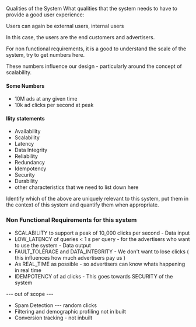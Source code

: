 Qualities of the System 
What qualities that the system needs to have to provide a good user experience: 

Users can again be external users, internal users

In this case, the users are the end customers and advertisers. 

For non functional requirements, it is a good to understand the scale of the system, try to get numbers here. 

These numbers influence our design - particularly around the concept of scalability.
#### Some Numbers
- 10M ads at any given time
- 10k ad clicks per second at peak

#### Ility statements
- Availability
- Scalability
- Latency
- Data Integrity
- Reliability
- Redundancy
- Idempotency
- Security
- Durability
- other characteristics that we need to list down here

Identify which of the above are uniquely relevant to this system, put them in the context of this system and quantify them when appropriate. 


### Non Functional Requirements for this system
- SCALABILITY to support a peak of 10_000 clicks per second - Data input
- LOW_LATENCY of queries < 1 s per query - for the advertisers who want to use the system - Data output
- FAULT_TOLERACE  and DATA_INTEGRITY - We don't want to lose clicks ( this influences how much advertisers pay us )
- As REAL_TIME as possible - so advertisers can know whats happening in real time
- IDEMPOTENCY of ad clicks - This goes towards SECURITY of the system

--- out of scope ---
- Spam Detection --- random clicks
- Filtering and demographic profiling not in built
- Conversion tracking - not inbuilt
